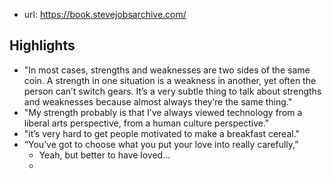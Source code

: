 
- url: https://book.stevejobsarchive.com/


## Highlights

- "In most cases, strengths and weaknesses are two sides of the same coin. A strength in one situation is a weakness in another, yet often the person can’t switch gears. It’s a very subtle thing to talk about strengths and weaknesses because almost always they’re the same thing."
- "My strength probably is that I’ve always viewed technology from a liberal arts perspective, from a human culture perspective."
- "it’s very hard to get people motivated to make a breakfast cereal."
- “You’ve got to choose what you put your love into really carefully,”
  - Yeah, but better to have loved...
  - 